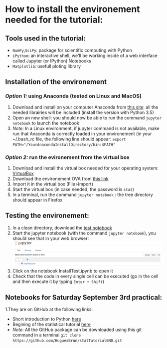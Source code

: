 # How to install the environement needed for the tutorial:

## Tools used in the tutorial:
* `NumPy`,`SciPy`: package for scientific computing with Python
* `iPython`: an interactive shell, we'll be working inside of a web interface called Jupyter (or IPython) Notebooks
* `Matplotlib`: usefull ploting library

## Installation of the environement 

### *Option 1:* using Anaconda (tested on Linux and MacOS)
1. Download and install on your computer Anaconda from [this site](https://www.continuum.io/downloads): all the needed librairies will be included (install the version with Python 3.5) 
2. Open an new shell: you should now be able to run the command `jupyter notebook` to launch the notebook
3. *Note:* In a Linux environment, if jupyter command is not available, make run that Anaconda is correctly loaded in your environement (in your ~/.bash_rc file, the following line should appear: `export PATH="/YourAnacondaInstallDirectory/bin:$PATH"`

### *Option 2:* run the evironement from the virtual box
1. Download and install the virtual box needed for your operating system: [VirtualBox](https://www.virtualbox.org/)
2. Download the environement OVA from [this link](http://w3.iihe.ac.be/~pvanlaer/Stats.ova) 
3. Import it in the virtual box (File>Import)
4. Start the virtual box (in case needed, the password is `stat`)
5. In a terminal, run the command `jupyter notebook` : the tree directory should appear in Firefox


## Testing the environement:
1. In a clean directory, download the [test notebook](http://w3.iihe.ac.be/~pvanlaer/InstallTest.ipynb)
2. Start the jupyter notebook (with the command `jupyter notebook`), you should see that in your web browser:
 ![screenshot](https://github.com/HuguesBrun/statTutorialBND/blob/master/image/jupyterImg.png)
3. Click on the notebook InstallTest.ipynb to open it
4. Check that the code in every single cell can be executed (go in the cell and then execute it by typing `Enter + Shift`)

## Notebooks for Saturday September 3rd practical:
1.They are on GitHub at the following links:
  * Short introduction to Python [here](https://github.com/HuguesBrun/statTutorialBND/blob/master/Short%20Introduction%20to%20Python%20.ipynb)
  * Begining of the statistical tutorial [here](https://github.com/HuguesBrun/statTutorialBND/blob/master/Statistical%20Analysis%20Tutorial.ipynb)
  * *Note:* All the GitHub package can be downloaded using this git command in a terminal `git clone https://github.com/HuguesBrun/statTutorialBND.git`
